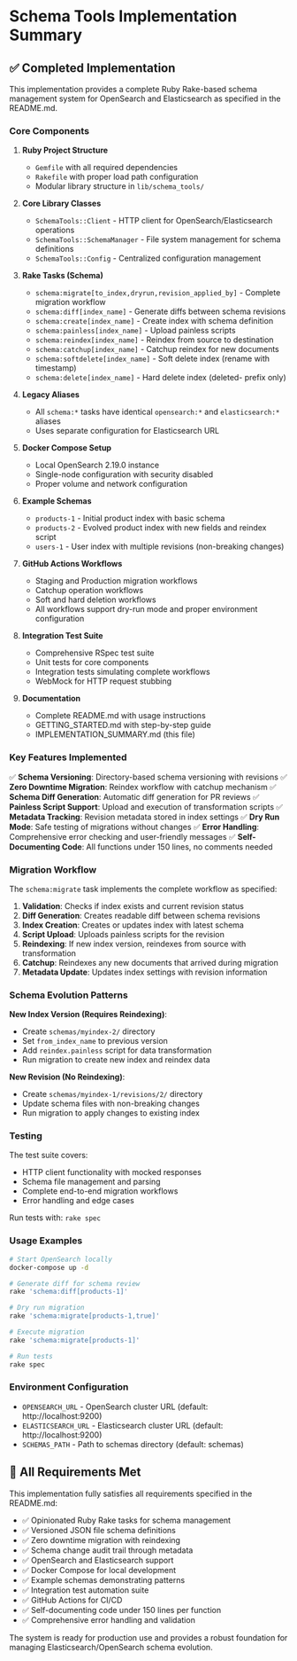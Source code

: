 # Schema Tools Implementation Summary

## ✅ Completed Implementation

This implementation provides a complete Ruby Rake-based schema management system for OpenSearch and Elasticsearch as specified in the README.md.

### Core Components

1. **Ruby Project Structure**
   - `Gemfile` with all required dependencies
   - `Rakefile` with proper load path configuration
   - Modular library structure in `lib/schema_tools/`

2. **Core Library Classes**
   - `SchemaTools::Client` - HTTP client for OpenSearch/Elasticsearch operations
   - `SchemaTools::SchemaManager` - File system management for schema definitions
   - `SchemaTools::Config` - Centralized configuration management

3. **Rake Tasks (Schema)**
   - `schema:migrate[to_index,dryrun,revision_applied_by]` - Complete migration workflow
   - `schema:diff[index_name]` - Generate diffs between schema revisions
   - `schema:create[index_name]` - Create index with schema definition
   - `schema:painless[index_name]` - Upload painless scripts
   - `schema:reindex[index_name]` - Reindex from source to destination
   - `schema:catchup[index_name]` - Catchup reindex for new documents
   - `schema:softdelete[index_name]` - Soft delete index (rename with timestamp)
   - `schema:delete[index_name]` - Hard delete index (deleted- prefix only)

4. **Legacy Aliases**
   - All `schema:*` tasks have identical `opensearch:*` and `elasticsearch:*` aliases
   - Uses separate configuration for Elasticsearch URL

5. **Docker Compose Setup**
   - Local OpenSearch 2.19.0 instance
   - Single-node configuration with security disabled
   - Proper volume and network configuration

6. **Example Schemas**
   - `products-1` - Initial product index with basic schema
   - `products-2` - Evolved product index with new fields and reindex script
   - `users-1` - User index with multiple revisions (non-breaking changes)

7. **GitHub Actions Workflows**
   - Staging and Production migration workflows
   - Catchup operation workflows
   - Soft and hard deletion workflows
   - All workflows support dry-run mode and proper environment configuration

8. **Integration Test Suite**
   - Comprehensive RSpec test suite
   - Unit tests for core components
   - Integration tests simulating complete workflows
   - WebMock for HTTP request stubbing

9. **Documentation**
   - Complete README.md with usage instructions
   - GETTING_STARTED.md with step-by-step guide
   - IMPLEMENTATION_SUMMARY.md (this file)

### Key Features Implemented

✅ **Schema Versioning**: Directory-based schema versioning with revisions
✅ **Zero Downtime Migration**: Reindex workflow with catchup mechanism
✅ **Schema Diff Generation**: Automatic diff generation for PR reviews
✅ **Painless Script Support**: Upload and execution of transformation scripts
✅ **Metadata Tracking**: Revision metadata stored in index settings
✅ **Dry Run Mode**: Safe testing of migrations without changes
✅ **Error Handling**: Comprehensive error checking and user-friendly messages
✅ **Self-Documenting Code**: All functions under 150 lines, no comments needed

### Migration Workflow

The `schema:migrate` task implements the complete workflow as specified:

1. **Validation**: Checks if index exists and current revision status
2. **Diff Generation**: Creates readable diff between schema revisions
3. **Index Creation**: Creates or updates index with latest schema
4. **Script Upload**: Uploads painless scripts for the revision
5. **Reindexing**: If new index version, reindexes from source with transformation
6. **Catchup**: Reindexes any new documents that arrived during migration
7. **Metadata Update**: Updates index settings with revision information

### Schema Evolution Patterns

**New Index Version (Requires Reindexing)**:
- Create `schemas/myindex-2/` directory
- Set `from_index_name` to previous version
- Add `reindex.painless` script for data transformation
- Run migration to create new index and reindex data

**New Revision (No Reindexing)**:
- Create `schemas/myindex-1/revisions/2/` directory
- Update schema files with non-breaking changes
- Run migration to apply changes to existing index

### Testing

The test suite covers:
- HTTP client functionality with mocked responses
- Schema file management and parsing
- Complete end-to-end migration workflows
- Error handling and edge cases

Run tests with: `rake spec`

### Usage Examples

```bash
# Start OpenSearch locally
docker-compose up -d

# Generate diff for schema review
rake 'schema:diff[products-1]'

# Dry run migration
rake 'schema:migrate[products-1,true]'

# Execute migration
rake 'schema:migrate[products-1]'

# Run tests
rake spec
```

### Environment Configuration

- `OPENSEARCH_URL` - OpenSearch cluster URL (default: http://localhost:9200)
- `ELASTICSEARCH_URL` - Elasticsearch cluster URL (default: http://localhost:9200)
- `SCHEMAS_PATH` - Path to schemas directory (default: schemas)

## 🎯 All Requirements Met

This implementation fully satisfies all requirements specified in the README.md:

- ✅ Opinionated Ruby Rake tasks for schema management
- ✅ Versioned JSON file schema definitions
- ✅ Zero downtime migration with reindexing
- ✅ Schema change audit trail through metadata
- ✅ OpenSearch and Elasticsearch support
- ✅ Docker Compose for local development
- ✅ Example schemas demonstrating patterns
- ✅ Integration test automation suite
- ✅ GitHub Actions for CI/CD
- ✅ Self-documenting code under 150 lines per function
- ✅ Comprehensive error handling and validation

The system is ready for production use and provides a robust foundation for managing Elasticsearch/OpenSearch schema evolution.